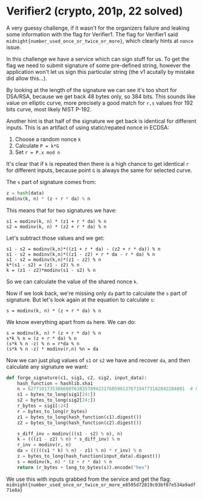 # Verifier2 (crypto, 201p, 22 solved)

A very guessy challenge, if it wasn't for the organizers failure and leaking some information with the flag for Verifier1.
The flag for Verifier1 said `midnight{number_used_once_or_twice_or_more}`, which clearly hints at `nonce` issue.

In this challenge we have a service which can sign stuff for us.
To get the flag we need to submit signature of some pre-defined string, however the application won't let us sign this particular string (the v1 acutally by mistake did allow this...).

By looking at the length of the signature we can see it's too short for DSA/RSA, because we get back 48 bytes only, so 384 bits.
This sounds like value on elliptic curve, more precisely a good match for `r,s` values fror 192 bits curve, most likely NIST P-192.

Another hint is that half of the signature we get back is identical for different inputs.
This is an artifact of using static/repated nonce in ECDSA:

1. Choose a random nonce `k` 
2. Calculate `P = k*G`
3. Set `r = P.x mod n`

It's clear that if `k` is repeated then there is a high chance to get identical `r` for different inputs, because point `G` is always the same for selected curve.

The `s` part of signature comes from:

```python
z = hash(data)
modinv(k, n) * (z + r * da) % n
```

This means that for two signatures we have:

```
s1 = modinv(k, n) * (z1 + r * da) % n
s2 = modinv(k, n) * (z2 + r * da) % n
```

Let's subtract those values and we get:

```
s1 - s2 = modinv(k,n)*((z1 + r * da) - (z2 + r * da)) % n
s1 - s2 = modinv(k,n)*((z1 - z2) + r * da - r * da) % n
s1 - s2 = modinv(k,n)*(z1 - z2) % n
k*(s1 - s2) = (z1 - z2) % n
k = (z1 - z2)*modinv(s1 - s2) % n
```

So we can calculate the value of the shared nonce `k`.

Now if we look back, we're missing only `da` part to calculate the `s` part of signature.
But let's look again at the equation to calculate `s`:

```
s = modinv(k, n) * (z + r * da) % n
```

We know everything apart from `da` here. We can do:

```
s = modinv(k, n) * (z + r * da) % n
s*k % n = (z + r * da) % n
(s*k % n -z) % n = r*da % n
(s*k % n -z) * modinv(r,n) %n = da
```

Now we can just plug values of `s1` or `s2` we have and recover `da`, and then calculate any signature we want:

```python
def forge_signature(c1, sig1, c2, sig2, input_data):
    hash_function = hashlib.sha1
    n = 6277101735386680763835789423176059013767194773182842284081  # NIST P-192
    s1 = bytes_to_long(sig1[24:])
    s2 = bytes_to_long(sig2[24:])
    r_bytes = sig1[:24]
    r = bytes_to_long(r_bytes)
    z1 = bytes_to_long(hash_function(c1).digest())
    z2 = bytes_to_long(hash_function(c2).digest())

    s_diff_inv = modinv(((s1 - s2) % n), n)
    k = (((z1 - z2) % n) * s_diff_inv) % n
    r_inv = modinv(r, n)
    da = (((((s1 * k) % n) - z1) % n) * r_inv) % n
    z = bytes_to_long(hash_function(input_data).digest())
    s = modinv(k, n) * (z + r * da) % n
    return (r_bytes + long_to_bytes(s)).encode("hex")
```

We use this with inputs grabbed from the service and get the flag: `midnight{number_used_once_or_twice_or_more_e8595d72819c03bf07e534a9adf71e8a}`

